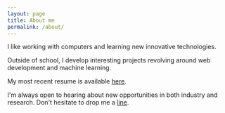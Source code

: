 ```yaml
---
layout: page
title: About me
permalink: /about/
---
```


I like working with computers and learning new innovative technologies.

Outside of school, I develop interesting projects revolving around web development and machine learning.

My most recent resume is available [here](https://drive.google.com/file/d/1qU6LXtxZaEjpv1qZJPWx4GsdgtNq2sej/view?usp=sharing).     

I'm always open to hearing about new opportunities in both industry and research. Don't hesitate to drop me a [line](mailto:armansidhu3@gmail.com).

